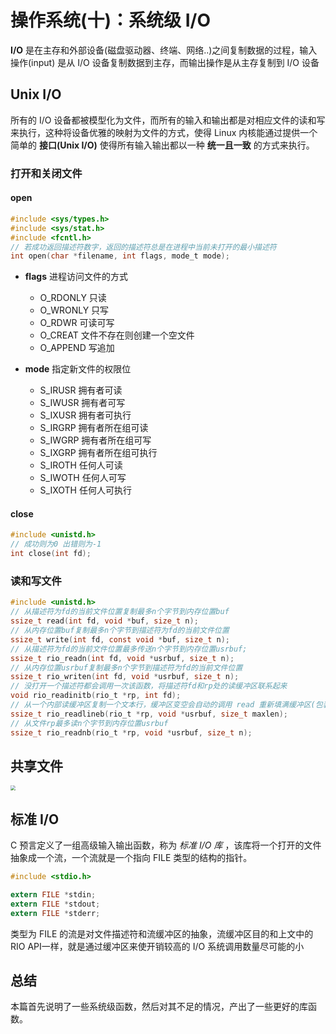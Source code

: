 # 操作系统(十)：系统级 I/O

**I/O** 是在主存和外部设备(磁盘驱动器、终端、网络..)之间复制数据的过程，输入操作(input) 是从 I/O 设备复制数据到主存，而输出操作是从主存复制到 I/O 设备

## Unix I/O

所有的 I/O 设备都被模型化为文件，而所有的输入和输出都是对相应文件的读和写来执行，这种将设备优雅的映射为文件的方式，使得 Linux 内核能通过提供一个简单的 **接口(Unix I/O)**  使得所有输入输出都以一种 **统一且一致** 的方式来执行。

### 打开和关闭文件

#### open

```c
#include <sys/types.h>
#include <sys/stat.h>
#include <fcntl.h>
// 若成功返回描述符数字，返回的描述符总是在进程中当前未打开的最小描述符
int open(char *filename, int flags, mode_t mode);
```

- **flags** 进程访问文件的方式
  - O_RDONLY 只读
  - O_WRONLY 只写
  - O_RDWR  可读可写
  - O_CREAT 文件不存在则创建一个空文件
  - O_APPEND 写追加

- **mode** 指定新文件的权限位
  - S_IRUSR 拥有者可读
  - S_IWUSR 拥有者可写
  - S_IXUSR 拥有者可执行
  - S_IRGRP 拥有者所在组可读
  - S_IWGRP 拥有者所在组可写
  - S_IXGRP 拥有者所在组可执行
  - S_IROTH 任何人可读
  - S_IWOTH 任何人可写
  - S_IXOTH 任何人可执行



#### close

```c
#include <unistd.h>
// 成功则为0 出错则为-1
int close(int fd);
```



### 读和写文件

```c
#include <unistd.h>
// 从描述符为fd的当前文件位置复制最多n个字节到内存位置buf
ssize_t read(int fd, void *buf, size_t n);
// 从内存位置buf复制最多n个字节到描述符为fd的当前文件位置
ssize_t write(int fd, const void *buf, size_t n);
// 从描述符为fd的当前文件位置最多传送n个字节到内存位置usrbuf;
ssize_t rio_readn(int fd, void *usrbuf, size_t n);
// 从内存位置usrbuf复制最多n个字节到描述符为fd的当前文件位置
ssize_t rio_writen(int fd, void *usrbuf, size_t n);
// 没打开一个描述符都会调用一次该函数，将描述符fd和rp处的读缓冲区联系起来
void rio_readinitb(rio_t *rp, int fd);
// 从一个内部读缓冲区复制一个文本行，缓冲区变空会自动的调用 read 重新填满缓冲区(包装函数)
ssize_t rio_readlineb(rio_t *rp, void *usrbuf, size_t maxlen);
// 从文件rp最多读n个字节到内存位置usrbuf
ssize_t rio_readnb(rio_t *rp, void *usrbuf, size_t n);
```



## 共享文件

<img src="http://qiniu.itliusir.com/linux_shard_file.png" style="zoom:50%;" />

## 标准 I/O

C 预言定义了一组高级输入输出函数，称为 *标准 I/O 库* ，该库将一个打开的文件抽象成一个流，一个流就是一个指向 FILE 类型的结构的指针。

```c
#include <stdio.h>

extern FILE *stdin;
extern FILE *stdout;
extern FILE	*stderr;
```

类型为 FILE 的流是对文件描述符和流缓冲区的抽象，流缓冲区目的和上文中的 RIO API一样，就是通过缓冲区来使开销较高的 I/O 系统调用数量尽可能的小

## 总结

本篇首先说明了一些系统级函数，然后对其不足的情况，产出了一些更好的库函数。
